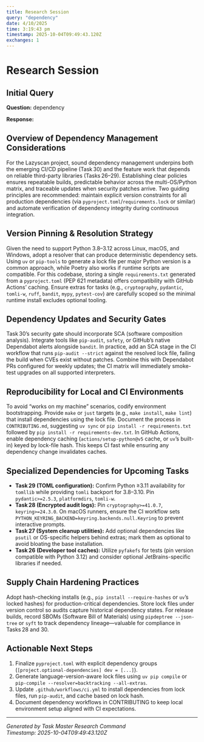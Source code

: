 ```yaml
---
title: Research Session
query: "dependency"
date: 4/10/2025
time: 3:19:43 pm
timestamp: 2025-10-04T09:49:43.120Z
exchanges: 1
---
```


# Research Session

## Initial Query

**Question:** dependency

**Response:**

## Overview of Dependency Management Considerations  
For the Lazyscan project, sound dependency management underpins both the emerging CI/CD pipeline (Task 30) and the feature work that depends on reliable third-party libraries (Tasks 26–29). Establishing clear policies ensures repeatable builds, predictable behavior across the multi-OS/Python matrix, and traceable updates when security patches arrive. Two guiding principles are recommended: maintain explicit version constraints for all production dependencies (via `pyproject.toml`/`requirements.lock` or similar) and automate verification of dependency integrity during continuous integration.

## Version Pinning & Resolution Strategy  
Given the need to support Python 3.8–3.12 across Linux, macOS, and Windows, adopt a resolver that can produce deterministic dependency sets. Using `uv` or `pip-tools` to generate a lock file per major Python version is a common approach, while Poetry also works if runtime scripts are compatible. For this codebase, storing a single `requirements.txt` generated from a `pyproject.toml` (PEP 621 metadata) offers compatibility with GitHub Actions’ caching. Ensure extras for tasks (e.g., `cryptography`, `pydantic`, `tomli-w`, `ruff`, `bandit`, `mypy`, `pytest-cov`) are carefully scoped so the minimal runtime install excludes optional tooling.

## Dependency Updates and Security Gates  
Task 30’s security gate should incorporate SCA (software composition analysis). Integrate tools like `pip-audit`, `safety`, or GitHub’s native Dependabot alerts alongside `bandit`. In practice, add an SCA stage in the CI workflow that runs `pip-audit --strict` against the resolved lock file, failing the build when CVEs exist without patches. Combine this with Dependabot PRs configured for weekly updates; the CI matrix will immediately smoke-test upgrades on all supported interpreters.

## Reproducibility for Local and CI Environments  
To avoid “works on my machine” scenarios, codify environment bootstrapping. Provide `make` or `just` targets (e.g., `make install`, `make lint`) that install dependencies using the lock file. Document the process in `CONTRIBUTING.md`, suggesting `uv sync` or `pip install -r requirements.txt` followed by `pip install -r requirements-dev.txt`. In GitHub Actions, enable dependency caching (`actions/setup-python@v5` cache, or `uv`’s built-in) keyed by lock-file hash. This keeps CI fast while ensuring any dependency change invalidates caches.

## Specialized Dependencies for Upcoming Tasks  
- **Task 29 (TOML configuration):** Confirm Python ≥3.11 availability for `tomllib` while providing `tomli` backport for 3.8–3.10. Pin `pydantic>=2.5.3`, `platformdirs`, `tomli-w`.  
- **Task 28 (Encrypted audit logs):** Pin `cryptography>=41.0.7`, `keyring>=24.3.0`. On macOS runners, ensure the CI workflow sets `PYTHON_KEYRING_BACKEND=keyring.backends.null.Keyring` to prevent interactive prompts.  
- **Task 27 (System cleanup utilities):** Add optional dependencies like `psutil` or OS-specific helpers behind extras; mark them as optional to avoid bloating the base installation.  
- **Task 26 (Developer tool caches):** Utilize `pyfakefs` for tests (pin version compatible with Python 3.12) and consider optional JetBrains-specific libraries if needed.

## Supply Chain Hardening Practices  
Adopt hash-checking installs (e.g., `pip install --require-hashes` or `uv`’s locked hashes) for production-critical dependencies. Store lock files under version control so audits capture historical dependency states. For release builds, record SBOMs (Software Bill of Materials) using `pipdeptree --json-tree` or `syft` to track dependency lineage—valuable for compliance in Tasks 28 and 30.

## Actionable Next Steps  
1. Finalize `pyproject.toml` with explicit dependency groups (`[project.optional-dependencies] dev = [...]`).  
2. Generate language-version-aware lock files using `uv pip compile` or `pip-compile --resolver=backtracking --all-extras`.  
3. Update `.github/workflows/ci.yml` to install dependencies from lock files, run `pip-audit`, and cache based on lock hash.  
4. Document dependency workflows in CONTRIBUTING to keep local environment setup aligned with CI expectations.


---

*Generated by Task Master Research Command*  
*Timestamp: 2025-10-04T09:49:43.120Z*
